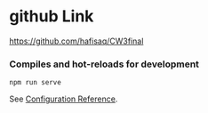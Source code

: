 # github Link 
https://github.com/hafisaq/CW3final



### Compiles and hot-reloads for development
```
npm run serve
```











See [Configuration Reference](https://cli.vuejs.org/config/).
